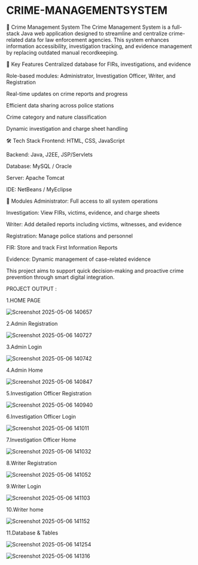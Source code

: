 # CRIME-MANAGEMENTSYSTEM
🔐 Crime Management System
The Crime Management System is a full-stack Java web application designed to streamline and centralize crime-related data for law enforcement agencies. This system enhances information accessibility, investigation tracking, and evidence management by replacing outdated manual recordkeeping.

🚀 Key Features
Centralized database for FIRs, investigations, and evidence

Role-based modules: Administrator, Investigation Officer, Writer, and Registration

Real-time updates on crime reports and progress

Efficient data sharing across police stations

Crime category and nature classification

Dynamic investigation and charge sheet handling

🛠️ Tech Stack
Frontend: HTML, CSS, JavaScript

Backend: Java, J2EE, JSP/Servlets

Database: MySQL / Oracle

Server: Apache Tomcat

IDE: NetBeans / MyEclipse

📁 Modules
Administrator: Full access to all system operations

Investigation: View FIRs, victims, evidence, and charge sheets

Writer: Add detailed reports including victims, witnesses, and evidence

Registration: Manage police stations and personnel

FIR: Store and track First Information Reports

Evidence: Dynamic management of case-related evidence

This project aims to support quick decision-making and proactive crime prevention through smart digital integration.

PROJECT OUTPUT :

1.HOME PAGE 

![Screenshot 2025-05-06 140657](https://github.com/user-attachments/assets/34a24a67-7e43-47b6-ab27-ecffe47cf587)

2.Admin Registration

![Screenshot 2025-05-06 140727](https://github.com/user-attachments/assets/0bd8d9c3-ada7-40e2-a706-0f754c13acd0)

3.Admin Login

![Screenshot 2025-05-06 140742](https://github.com/user-attachments/assets/dfd9c9f1-46f7-43dd-b10b-42c92a7742f1)

4.Admin Home

![Screenshot 2025-05-06 140847](https://github.com/user-attachments/assets/9d18a70c-9fff-48ad-b325-a31e4aa0a3fa)

5.Investigation Officer Registration

![Screenshot 2025-05-06 140940](https://github.com/user-attachments/assets/c03db6eb-0093-4be9-99b0-2fe8624096e1)

6.Investigation Officer Login

![Screenshot 2025-05-06 141011](https://github.com/user-attachments/assets/1e25454a-c8a8-48a6-8a82-681ba6e8b2f2)

7.Investigation Officer Home

![Screenshot 2025-05-06 141032](https://github.com/user-attachments/assets/b4a2e4d6-463a-4ce3-9cd7-eff6dc02cdde)

8.Writer Registration

![Screenshot 2025-05-06 141052](https://github.com/user-attachments/assets/5167322e-814c-4358-9989-8ef22ef0541d)

9.Writer Login

![Screenshot 2025-05-06 141103](https://github.com/user-attachments/assets/42ac7762-0806-4cb9-9a84-09498049fbdb)

10.Writer home

![Screenshot 2025-05-06 141152](https://github.com/user-attachments/assets/d1f69311-7eaa-4621-9c1e-60229bc718f0)

11.Database & Tables

![Screenshot 2025-05-06 141254](https://github.com/user-attachments/assets/77b986e8-4126-4fb4-af66-eef377f6475d)


![Screenshot 2025-05-06 141316](https://github.com/user-attachments/assets/7c2f778a-cba7-404e-b40a-3c5e3f203163)


